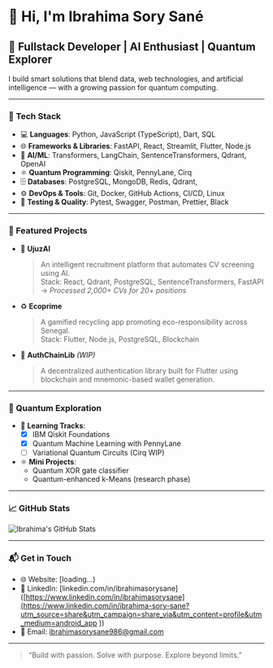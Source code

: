 # 👋 Hi, I'm Ibrahima Sory Sané

## 🚀 Fullstack Developer | AI Enthusiast | Quantum Explorer  
I build smart solutions that blend data, web technologies, and artificial intelligence — with a growing passion for quantum computing.

---

### 🧰 Tech Stack

- 💻 **Languages**: Python, JavaScript (TypeScript), Dart, SQL
- 🌐 **Frameworks & Libraries**: FastAPI, React, Streamlit, Flutter, Node.js  
- 🧠 **AI/ML**: Transformers, LangChain, SentenceTransformers, Qdrant, OpenAI 
- ⚛️ **Quantum Programming**: Qiskit, PennyLane, Cirq  
- 🗄️ **Databases**: PostgreSQL, MongoDB, Redis, Qdrant, 
- ⚙️ **DevOps & Tools**: Git, Docker, GitHub Actions, CI/CD, Linux  
- 🧪 **Testing & Quality**: Pytest, Swagger, Postman, Prettier, Black

---

### 🌟 Featured Projects

- 🧠 **UjuzAI**  
  > An intelligent recruitment platform that automates CV screening using AI.  
  Stack: React, Qdrant, PostgreSQL, SentenceTransformers, FastAPI 
  → *Processed 2,000+ CVs for 20+ positions*

- ♻️ **Ecoprime**  
  > A gamified recycling app promoting eco-responsibility across Senegal.  
  Stack: Flutter, Node.js, PostgreSQL, Blockchain

- 🔐 **AuthChainLib** *(WIP)*  
  > A decentralized authentication library built for Flutter using blockchain and mnemonic-based wallet generation.

---

### 🔬 Quantum Exploration

- 🧪 **Learning Tracks**:  
  - [x] IBM Qiskit Foundations  
  - [x] Quantum Machine Learning with PennyLane  
  - [ ] Variational Quantum Circuits (Cirq WIP)

- ⚛️ **Mini Projects**:  
  - Quantum XOR gate classifier  
  - Quantum-enhanced k-Means (research phase)

---

### 📈 GitHub Stats

![Ibrahima's GitHub Stats](https://github-readme-stats.vercel.app/api?username=Tamact&show_icons=true&theme=radical)

---

### 📬 Get in Touch

- 🌐 Website: [loading...)  
- 💼 LinkedIn: [linkedin.com/in/ibrahimasorysane]([https://www.linkedin.com/in/ibrahimasorysane](https://www.linkedin.com/in/ibrahima-sory-sane?utm_source=share&utm_campaign=share_via&utm_content=profile&utm_medium=android_app ))  
- 📧 Email: ibrahimasorysane986@gmail.com

---

> “Build with passion. Solve with purpose. Explore beyond limits.”
